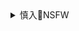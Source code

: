 <details><summary class="name"><span class="innerContentContainer">慎入🔞NSFW</span></summary><ul>

<img src="https://slack-imgs.com/?url=https://upload.wikimedia.org/wikipedia/commons/thumb/d/d3/Biohazard_Symbol_Specification.png/210px-Biohazard_Symbol_Specification.png">

<details><summary class="name"><span class="innerContentContainer">风险自理Use At Your Own Risk🈲</span></summary><br /><span class="note"><span class="innerContentContainer">

暴涨31倍！炒鞋大军转战g货：ag主义怎容投机倒把！

https://www.163.com/dy/article/G6T6BOL40521QBNK.html

伪ag主义自毁文明：zg翰林院被焚真相

https://news.ifeng.com/opinion/200805/0504_23_520177.shtml

池墨：抵制日货，暴徒式ag其实是泄愤

http://star.news.sohu.com/20120917/n353365749.shtml

泄愤式爱g

https://baike.baidu.com/item/%E6%B3%84%E6%84%A4%E5%BC%8F%E7%88%B1%E5%9B%BD

泄愤式ag，是以ag为名义，对私人财产和个人进行打、砸、抢、烧等的过激行为。2012年9月，在zg各地的保钓游行示w活动中，出现了个别泄愤式ag事件，受到媒体和gz的广泛批评，被称为是“害g的愚蠢行为。
![](http://dss1.bdstatic.com/6OF1bjeh1BF3odCf/it/u=1830302738,4285572974&fm=74)

</span></span></details>
